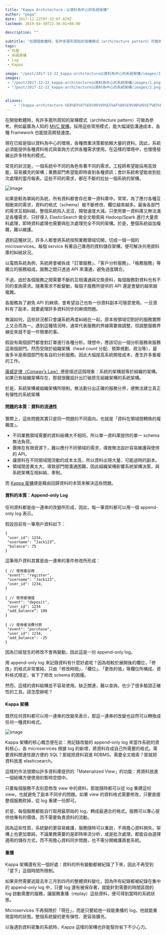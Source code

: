 ```yaml
---
title: "Kappa Architecture：以資料為中心的系統架構"
author: "poga"
date: 2017-12-22T07:32:07.829Z
lastmod: 2019-04-30T21:56:01+08:00

description: ""

subtitle: "在開發軟體時，有許多眾所周知的架構模式（architecture pattern）可做為參考。例如最廣為人知的 MVC 架構。採用這些常用模式，能大幅減低溝通成本，各種 Framework 也能提高開發速度。"
tags:
 - 科普
 - 系統架構
 - Log
 - Kappa

image: "/post/2017-12-22_kappa-architecture以資料為中心的系統架構/images/1.png"
images:
 - "/post/2017-12-22_kappa-architecture以資料為中心的系統架構/images/1.png"
 - "/post/2017-12-22_kappa-architecture以資料為中心的系統架構/images/2.png"


aliases:
    - "/kappa-architecture-%E8%B3%87%E6%96%99%E5%AF%86%E9%9B%86%E7%B3%BB%E7%B5%B1%E7%9A%84%E6%9E%B6%E6%A7%8B%E6%A8%A1%E5%BC%8F-2a8edc98d713"
---
```


在開發軟體時，有許多眾所周知的架構模式（architecture pattern）可做為參考。例如最廣為人知的 [MVC 架構](https://www.wikiwand.com/zh-tw/MVC)。採用這些常用模式，能大幅減低溝通成本，各種 Framework 也能提高開發速度。

現在已經是個以資料為中心的環境，各種商業決策都依賴大量的資料。因此，系統必須能提供各種資料格式與查詢方式供各種需求使用。在這樣的環境中，也慢慢發展出許多特有的模式。

常見的狀況是，一個系統中不同的角色有著不同的需求。工程師希望能採用高效能，容易擴充的架構；業務部門希望能即時查到各種資訊；會計系統希望能收到批次處理的當月報表。這些不同的需求，都在不斷的拉扯一個系統的架構。




![image](/post/2017-12-22_kappa-architecture以資料為中心的系統架構/images/1.png)



如果是較為單純的系統，所有資料都會存在單一資料庫中。常常，為了應付各種互相衝突的需求，資料的格式（schema）被不斷修改、欄位越來越多。最後各部門的需求互相糾結，整個系統陷入泥沼，開發速度大減。只使用單一資料庫又無法滿足各種需求，只好導入 ElasticSearch 做全文檢索與 Hadoop/Spark 進行大量資料處理，即時資料處理也需要與批次處理完全不同的架構。於是，整個系統益加複雜，難以維護。

遇到這種狀況，許多人都會將系統按照業務領域切開，切成一個一個的 microservices。每個 service 有著自己專用的資料儲存架構，便可解決共用資料庫的糾結狀況。

以電商系統為例，系統將會被拆成「訂單服務」、「客戶分析服務」、「帳務服務」等獨立的服務組成。服務之間只透過 API 來溝通，避免過度耦合。

不過，由於各個服務之間需要不斷的互相溝通與交換資料，每個服務對資料也有不同的查詢需求。隨著需求不斷變動，每個子服務所提供的 API 還是會變的越來越複雜。

各服務為了避免 API 的麻煩，會希望自己也有一份資料副本可隨意使用。一旦資料有了副本，就要處理許多資料同步的麻煩問題。

無論如何，這些狀況都只會讓系統再度糾結在一起，原本按領域切割好的服務實際上又合而為一。遇到這種情況時，通常代表服務的界線需要做調整。但調整服務界線從來就不是一件簡單的事。

假設有兩個部門都會對訂單進行各種分析。理想中，應該切出一個分析服務來服務這兩個部門。然而受限於組織架構（head count 分配、預算規劃、政治等），最後多半是兩個部門有各自的分析服務。因此大幅提高系統開發成本，產生許多重複的工作。

[康威定律（Conway’s Law）](https://www.wikiwand.com/en/Conway%27s_law)便是描述這個現象：系統的架構就等於組織的架構。如果已有組織架構存在，那就很難設計出打破原先組織架構的系統架構。

於是，系統架構被組織架構所限制。無法劃分出正確的服務分界，便無法建立真正有彈性的系統架構

#### 問題的本質：資料的流通性

實際上，這些問題其實只是同一問題的不同面向。也就是「資料在領域間轉換的複雜度」。

*   不同業務領域需要的資料結構大不相同，所以單一資料庫提供的單一 schema 無法負荷。
*   團隊在有限資源下，難以應付不同領域的需求，導致無法設計容易維護與使用的 API。
*   讓資料在不同領域間流動的成本太高，所以資料出現大量、可能過時的副本。
*   領域間差異太大，導致部門間溝通困難，因此組織架構影響系統架構決策，與系統架構互相糾結、牽制。

而 [Kappa 架構](http://kappa-architecture.com)便是藉由回歸資料的本質來解決這些問題。

#### 資料的本質：Append-only Log

任何資料都是由一連串的改變所形成，因此，每一筆資料都可以用一個 append-only log 表示。

假設目前有一筆用戶資料如下：
```
{
 "user_id": 1234,
 "username": “Jack123”,
 "balance": 75
}
```

這筆用戶資料其實是由一連串的事件修改所形成：

```
{ // 使用者註冊
 "event": "register",
 "username": "Jack123",
 "user_id": 1234,
}

{ // 使用者儲值
 "event": "deposit",
 "user_id": 1234
 "add_balance”: 100
}

{ // 使用者消費付款
 "event": "purchase",
 "user_id": 1234,
 "add_balance": -25
}
```

因為已經發生的修改不會再變動，因此這是一份 append-only log。

用 append-only log 來記錄資料有什麼好處呢？因為相較於展開後的欄位，「修改」的格式非常單純，只由「修改時間」、「欄位」、「更改的值」等欄位所構成，資料格式穩定，省下了修改 schema 的困擾。

然而，這樣的資料結構並不容易使用。缺乏關連，難以查詢，也少了很多驗證正確性的工具。該怎麼辦呢？

#### Kappa 架構

既然任何資料都可以用一連串的改變來表示，那這一連串的改變也自然可以轉換成任何一種資料格式。




![image](/post/2017-12-22_kappa-architecture以資料為中心的系統架構/images/2.png)



Kappa 架構的核心概念便在此：用記錄改變的 append-only log 來當作系統的資料核心，各 microservices 根據 log 的新增，將資料存成自己所需要的格式。需要資料關連性跟方便的 SQL？那就把資料寫進 RDBMS。需要全文檢索？那就把資料放進 elasticsearch。

這樣的作法很類似許多資料庫提供的「Materialized View」的功能：將資料放進一個結構方便使用的暫時空間中。

只要每個服務不去刻意修改 view 中的資料，那就隨時都可以從 log 重建這份 view，也就避免了副本不同步的問題。如果 view 的資料格式需要修改，只要直接整個服務砍掉，從 log 重建一份即可。

於是，每個服務都能自行取用最原始的 log，轉成最適合的格式。服務可以專心提供他專有的價值，而不需要負責資料的流動。

因為這些性質，系統變的更容易維護，服務隨時可以重啟，不用擔心資料損失。架構上也更加單純，不論業務需要的是即時串流分析，或是批次處理，都能自由選擇適用的儲存方式，而不用擔心資料同步問題，也不需分開維護兩套系統。

#### 重播

Kappa 架構還有另一個好處：資料的所有變動都被紀錄了下來，因此不再受到「當下」這個時間所限制。

如果突然需要追蹤去年三月到四月的整體資料變化，因為所有紀錄都被紀錄在集中的 append-only log 中，只要 log 還有被保存著，就能針對需要的時間區間的 log 啟動需要的服務，讓服務重播（replay）這些資料，便可得到當時的系統狀態。

Microservices 不再侷限於「現在」，而是只要給他一段能重播的 log，他就能重現當時的狀態。整個系統變的更有彈性、更容易擴充。

以後遇到資料密集的系統時，Kappa 這樣的架構也許能幫你省下不少心力。
